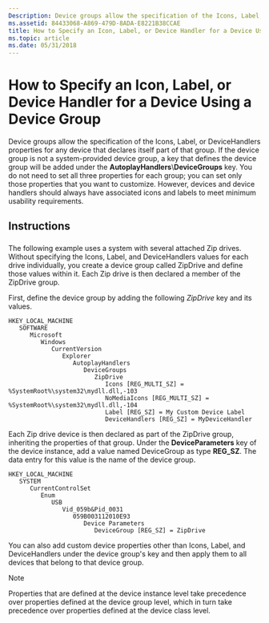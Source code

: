 ```yaml
---
Description: Device groups allow the specification of the Icons, Label, or DeviceHandlers properties for any device that declares itself part of that group.
ms.assetid: 84433068-A869-479D-8ADA-E8221B38CCAE
title: How to Specify an Icon, Label, or Device Handler for a Device Using a Device Group
ms.topic: article
ms.date: 05/31/2018
---
```


# How to Specify an Icon, Label, or Device Handler for a Device Using a Device Group

Device groups allow the specification of the Icons, Label, or DeviceHandlers properties for any device that declares itself part of that group. If the device group is not a system-provided device group, a key that defines the device group will be added under the **AutoplayHandlers**\\**DeviceGroups** key. You do not need to set all three properties for each group; you can set only those properties that you want to customize. However, devices and device handlers should always have associated icons and labels to meet minimum usability requirements.

## Instructions

### 

The following example uses a system with several attached Zip drives. Without specifying the Icons, Label, and DeviceHandlers values for each drive individually, you create a device group called ZipDrive and define those values within it. Each Zip drive is then declared a member of the ZipDrive group.

First, define the device group by adding the following *ZipDrive* key and its values.

```
HKEY_LOCAL_MACHINE
   SOFTWARE
      Microsoft
         Windows
            CurrentVersion
               Explorer
                  AutoplayHandlers
                     DeviceGroups
                        ZipDrive
                           Icons [REG_MULTI_SZ] = %SystemRoot%\system32\mydll.dll,-103
                           NoMediaIcons [REG_MULTI_SZ] = %SystemRoot%\system32\mydll.dll,-104
                           Label [REG_SZ] = My Custom Device Label
                           DeviceHandlers [REG_SZ] = MyDeviceHandler
```

Each Zip drive device is then declared as part of the ZipDrive group, inheriting the properties of that group. Under the **DeviceParameters** key of the device instance, add a value named DeviceGroup as type **REG\_SZ**. The data entry for this value is the name of the device group.

```
HKEY_LOCAL_MACHINE
   SYSTEM
      CurrentControlSet
         Enum
            USB
               Vid_059b&Pid_0031
                  059B003112010E93
                     Device Parameters
                        DeviceGroup [REG_SZ] = ZipDrive
```

You can also add custom device properties other than Icons, Label, and DeviceHandlers under the device group's key and then apply them to all devices that belong to that device group.

> [!Note]  
> Properties that are defined at the device instance level take precedence over properties defined at the device group level, which in turn take precedence over properties defined at the device class level.

 

 

 



